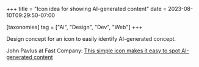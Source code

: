 +++
title = "Icon idea for showing AI-generated content"
date = 2023-08-10T09:29:50-07:00

[taxonomies]
tag = ["Ai", "Design", "Dev", "Web"]
+++

Design concept for an icon to easily identify AI-generated concept.

<!-- more -->

John Pavlus at Fast Company: [This simple icon makes it easy to spot AI-generated content](https://www.fastcompany.com/90903238/simple-icon-it-easy-to-spot-ai-generated-content)

